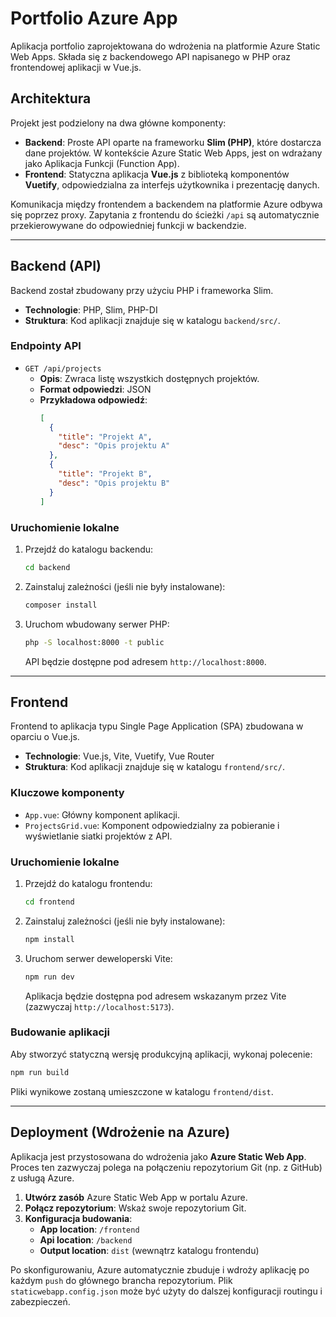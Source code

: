 # Portfolio Azure App

Aplikacja portfolio zaprojektowana do wdrożenia na platformie Azure Static Web Apps. Składa się z backendowego API napisanego w PHP oraz frontendowej aplikacji w Vue.js.

## Architektura

Projekt jest podzielony na dwa główne komponenty:

-   **Backend**: Proste API oparte na frameworku **Slim (PHP)**, które dostarcza dane projektów. W kontekście Azure Static Web Apps, jest on wdrażany jako Aplikacja Funkcji (Function App).
-   **Frontend**: Statyczna aplikacja **Vue.js** z biblioteką komponentów **Vuetify**, odpowiedzialna za interfejs użytkownika i prezentację danych.

Komunikacja między frontendem a backendem na platformie Azure odbywa się poprzez proxy. Zapytania z frontendu do ścieżki `/api` są automatycznie przekierowywane do odpowiedniej funkcji w backendzie.

---

## Backend (API)

Backend został zbudowany przy użyciu PHP i frameworka Slim.

-   **Technologie**: PHP, Slim, PHP-DI
-   **Struktura**: Kod aplikacji znajduje się w katalogu `backend/src/`.

### Endpointy API

-   `GET /api/projects`
    -   **Opis**: Zwraca listę wszystkich dostępnych projektów.
    -   **Format odpowiedzi**: JSON
    -   **Przykładowa odpowiedź**:
        ```json
        [
          {
            "title": "Projekt A",
            "desc": "Opis projektu A"
          },
          {
            "title": "Projekt B",
            "desc": "Opis projektu B"
          }
        ]
        ```

### Uruchomienie lokalne

1.  Przejdź do katalogu backendu:
    ```bash
    cd backend
    ```
2.  Zainstaluj zależności (jeśli nie były instalowane):
    ```bash
    composer install
    ```
3.  Uruchom wbudowany serwer PHP:
    ```bash
    php -S localhost:8000 -t public
    ```
    API będzie dostępne pod adresem `http://localhost:8000`.

---

## Frontend

Frontend to aplikacja typu Single Page Application (SPA) zbudowana w oparciu o Vue.js.

-   **Technologie**: Vue.js, Vite, Vuetify, Vue Router
-   **Struktura**: Kod aplikacji znajduje się w katalogu `frontend/src/`.

### Kluczowe komponenty

-   `App.vue`: Główny komponent aplikacji.
-   `ProjectsGrid.vue`: Komponent odpowiedzialny za pobieranie i wyświetlanie siatki projektów z API.

### Uruchomienie lokalne

1.  Przejdź do katalogu frontendu:
    ```bash
    cd frontend
    ```
2.  Zainstaluj zależności (jeśli nie były instalowane):
    ```bash
    npm install
    ```
3.  Uruchom serwer deweloperski Vite:
    ```bash
    npm run dev
    ```
    Aplikacja będzie dostępna pod adresem wskazanym przez Vite (zazwyczaj `http://localhost:5173`).

### Budowanie aplikacji

Aby stworzyć statyczną wersję produkcyjną aplikacji, wykonaj polecenie:

```bash
npm run build
```
Pliki wynikowe zostaną umieszczone w katalogu `frontend/dist`.

---

## Deployment (Wdrożenie na Azure)

Aplikacja jest przystosowana do wdrożenia jako **Azure Static Web App**. Proces ten zazwyczaj polega na połączeniu repozytorium Git (np. z GitHub) z usługą Azure.

1.  **Utwórz zasób** Azure Static Web App w portalu Azure.
2.  **Połącz repozytorium**: Wskaż swoje repozytorium Git.
3.  **Konfiguracja budowania**:
    -   **App location**: `/frontend`
    -   **Api location**: `/backend`
    -   **Output location**: `dist` (wewnątrz katalogu frontendu)

Po skonfigurowaniu, Azure automatycznie zbuduje i wdroży aplikację po każdym `push` do głównego brancha repozytorium. Plik `staticwebapp.config.json` może być użyty do dalszej konfiguracji routingu i zabezpieczeń.
